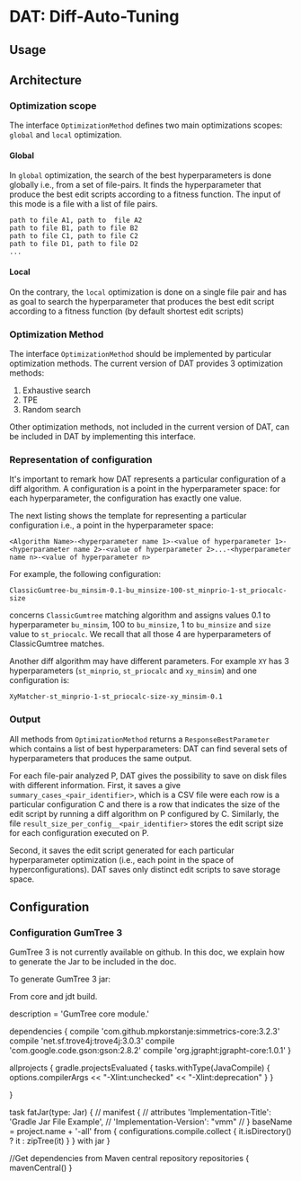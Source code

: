 # DAT: Diff-Auto-Tuning


## Usage


## Architecture


### Optimization scope


The interface `OptimizationMethod` defines two main optimizations scopes: `global` and `local` optimization.

#### Global
In `global` optimization, the search of the best hyperparameters is done globally i.e., from a set of file-pairs.
It finds the hyperparameter that produce the best edit scripts according to a fitness function.
The input of this mode is a file with a list of file pairs.
```
path to file A1, path to  file A2
path to file B1, path to file B2
path to file C1, path to file C2
path to file D1, path to file D2
... 
```


#### Local 

On the contrary, the `local` optimization is done on a single file pair and has as goal to search the hyperparameter that produces the best edit script according to a fitness function (by default shortest edit scripts)


### Optimization Method

The interface `OptimizationMethod` should be implemented by particular optimization methods.
The current version of DAT provides 3 optimization methods:
1) Exhaustive search
2) TPE 
3) Random search

Other optimization methods, not included in the current version of DAT, can be included in DAT by implementing this interface.


### Representation of configuration

It's important to remark how DAT represents a particular configuration of a diff algorithm.
A configuration is a point in the hyperparameter space: for each hyperparameter, the configuration has exactly one value.

The next listing shows the template for representing a particular configuration i.e., a point in the hyperparameter space:

```
<Algorithm Name>-<hyperparameter name 1>-<value of hyperparameter 1>-<hyperparameter name 2>-<value of hyperparameter 2>...-<hyperparameter name n>-<value of hyperparameter n>
```

For example, the following configuration:
```
ClassicGumtree-bu_minsim-0.1-bu_minsize-100-st_minprio-1-st_priocalc-size
```
concerns `ClassicGumtree` matching algorithm and assigns values 0.1 to hyperparameter `bu_minsim`, 100 to `bu_minsize`, 1 to `bu_minsize` and  `size` value to `st_priocalc`. 
We recall that all those 4 are hyperparameters of  ClassicGumtree matches.

Another diff algorithm may have different parameters.
For example `XY` has 3 hyperparameters (`st_minprio`, `st_priocalc` and `xy_minsim`) and one configuration is:
```
XyMatcher-st_minprio-1-st_priocalc-size-xy_minsim-0.1
```




### Output






All methods from `OptimizationMethod` returns a `ResponseBestParameter`  which contains a list of best hyperparameters: DAT can find several sets of hyperparameters that produces the same output.


For each file-pair analyzed P, DAT gives the possibility to save on disk files with different information.
First, it saves a give `summary_cases_<pair_identifier>`, which is a CSV file were each row is a particular configuration C and there is a row that indicates the size of the edit script  by running a diff algorithm on P configured by C.
Similarly, the file `result_size_per_config__<pair_identifier>` stores the edit script size for each configuration executed on P.

Second, it saves the edit script generated for each particular hyperparameter optimization (i.e., each point in the space of hyperconfigurations).
DAT saves only distinct edit scripts to save storage space.






## Configuration

### Configuration GumTree 3 

GumTree 3 is not currently available on github. 
In this doc, we explain how to generate the Jar to be included in the doc.



To generate GumTree 3 jar:

From core and jdt build.


description = 'GumTree core module.'

dependencies {
	compile 'com.github.mpkorstanje:simmetrics-core:3.2.3'
	compile 'net.sf.trove4j:trove4j:3.0.3'
	compile 'com.google.code.gson:gson:2.8.2'
	compile 'org.jgrapht:jgrapht-core:1.0.1'
}

allprojects {
	gradle.projectsEvaluated {
		tasks.withType(JavaCompile) {
			options.compilerArgs << "-Xlint:unchecked" << "-Xlint:deprecation"
		}
	}

}

task fatJar(type: Jar) {
   // manifest {
    //    attributes 'Implementation-Title': 'Gradle Jar File Example',
   //             'Implementation-Version': "vmm"
   // }
    baseName = project.name + '-all'
    from { configurations.compile.collect { it.isDirectory() ? it : zipTree(it) } }
    with jar
}

//Get dependencies from Maven central repository
repositories {
    mavenCentral()
}




